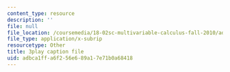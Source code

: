 ```yaml
---
content_type: resource
description: ''
file: null
file_location: /coursemedia/18-02sc-multivariable-calculus-fall-2010/adbca1ffa6f256e689a17e71b0a68418_6T13yRjtd-o.vtt
file_type: application/x-subrip
resourcetype: Other
title: 3play caption file
uid: adbca1ff-a6f2-56e6-89a1-7e71b0a68418
---
```

